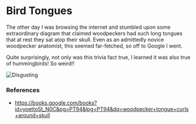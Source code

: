 # Bird Tongues

The other day I was browsing the internet and stumbled upon some
extraordinary diagram that claimed woodpeckers had such long tongues
that at rest they sat atop their skull. Even as an admittedly novice
woodpecker anatomist, this seemed far-fetched, so off to Google I
went.

Quite surprisingly, not only was this trivia fact true, I learned
it was also true of hummingbirds! So weird!!

![Disgusting](http://41.media.tumblr.com/7d5b129d3ae26d4724249be3050d169f/tumblr_mg5q94mQD61rxyvj1o1_500.png)

### References
 - https://books.google.com/books?id=yoettoSt_N0C&pg=PT94&lpg=PT94&dq=woodpecker+tongue+curls+around+skull

